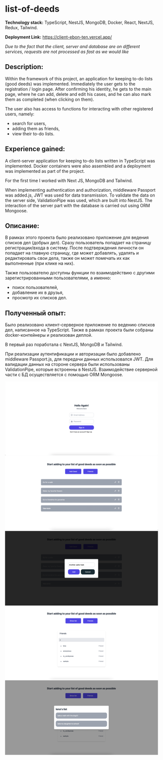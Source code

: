 # list-of-deeds

**Technology stack:** TypeScript, NestJS, MongoDB, Docker, React, NextJS, Redux, Tailwind.

**Deployment Link:** https://client-ebon-ten.vercel.app/

*Due to the fact that the client, server and database are on different services, requests are not processed as fast as we would like*

## Description:

Within the framework of this project, an application for keeping to-do lists (good deeds) was implemented. Immediately the user gets to the registration / login page.
After confirming his identity, he gets to the main page, where he can add, delete and edit his cases, and he can also mark them as completed (when clicking on them).

The user also has access to functions for interacting with other registered users, namely:

- search for users,
- adding them as friends,
- view their to-do lists.

## Experience gained:

A client-server application for keeping to-do lists written in TypeScript was implemented. Docker containers were also assembled and a deployment was implemented as part of the project.

For the first time I worked with Next JS, MongoDB and Tailwind.

When implementing authentication and authorization, middleware Passport was added.js, JWT was used for data transmission.
To validate the data on the server side, ValidationPipe was used, which are built into NestJS. The interaction of the server part with the database is carried out using ORM Mongoose.

## Описание:

В рамках этого проекта было реализовано приложение для ведения списков дел (добрых дел). Сразу пользователь попадает на страницу регистрации/входа в систему. 
После подтверждения личности он попадает на главную страницу, где может добавлять, удалять и редактировать свои дела, также он может помечать их как выполненные (при клике на них).

Также пользователю доступны функции по взаимодействию с другими зарегистрированными пользователями, а именно: 

- поиск пользователей,
- добавление их в друзья,
- просмотр их списков дел.

## Полученный опыт:

Было реализовано клиент-серверное приложение по ведению списков дел, написанное на TypeScript. Также в рамках проекта были собраны docker-контейнеры и реализован деплой.

В первый раз поработала с NextJS, MongoDB и Tailwind. 

При реализации аутентификации и авторизации было добавлено middleware Passport.js, для передачи данных использовался JWT.
Для валидации данных на стороне сервера были использованы ValidationPipe, которые встроенны в NestJS. Взаимодействие серверной части с БД осуществляется с помощью ORM Mongoose.

![img.png](screenshots/img.png)
![img.png](screenshots/img1.png)
![img.png](screenshots/img2.png)
![img.png](screenshots/img4.png)
![img.png](screenshots/img5.png)

